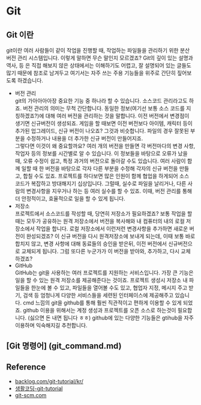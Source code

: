 # Git
## Git 이란  
git이란 여러 사람들이 같이 작업을 진행할 때, 작업하는 파일들을 관리하기 위한 분산 버전 관리 시스템입니다. 이렇게 말하면 무슨 말인지 모르겠죠? Git의 깊이 있는 설명과 역사, 등 은 직접 해보지 않은 상태에서는 이해하기도 어렵고, 잘 설명되어 있는 글들도 많기 때문에 참조로 남겨두고 여기서는 자주 쓰는 주용 기능들을 위주로 간단히 짚어보도록 하겠습니다.  

- 버전 관리   
git의 가아아아아장 중요한 기능 중 하나라 할 수 있습니다. 소스코드 관리라고도 하죠. 버전 관리의 의미는 무척 간단합니다. 동일한 정보(여기선 보통 소스 코드를 지칭하겠죠?)에 대해 여러 버전을 관리하는 것을 말합니다. 이전 버전에서 변경점이 생기면 신규버전이 생성되죠. 게임을 할 때보면 이전 버전보다 아이템, 캐릭터 등이 추가된 업그레이드, 신규 버전이 나오죠? 그것과 비슷합니다. 파일의 경우 잘못된 부분을 수정하거나 내용을 더 추가한 신규 버전이 만들어지죠.   
그렇다면 이것이 왜 중요할까요? 여러 개의 버전을 만들면 각 버전마다의 변경 사항, 작업자 등의 정보를 시간별로 알 수 있습니다. 이 정보들을 바탕으로 오류가 났을 때, 오류 수정이 쉽고, 특정 과거의 버전으로 돌아갈 수도 있습니다. 여러 사람이 함께 일할 때 한 버전을 바탕으로 각자 다른 부분을 수정해 각자의 신규 버전을 만들고, 합칠 수도 있죠. 프로젝트를 하다보면 많은 인원이 함께 협업을 하게되어 소스 코드가 복잡하고 방대해지기 십상입니다. 그럴때, 실수로 파일을 날리거나, 다른 사람의 변경사항을 지우거나 하는 등 여러 실수를 할 수 있죠. 이때, 버전 관리를 통해 더 안정적이고, 효율적으로 일을 할 수 있게 됩니다.   
- 저장소   
프로젝트에서 소스코드를 작성할 때, 당연히 저장소가 필요하겠죠? 보통 작업을 할 때는 모두가 공유하는 원격 저장소에서 버전을 복사해와 내 컴퓨터의 내의 로컬 저장소에서 작업을 합니다. 로컬 저장소에서 이런저런 변경사항을 추가하면 새로운 버전이 완성되겠죠? 이 신규 버전을 다시 원격저장소에 보내게 되는데, 이때 보통 바로 합치지 않고, 변경 사항에 대해 동료들의 승인을 받은뒤, 이전 버전에서 신규버전으로 교체되게 됩니다. 그럼 또다른 누군가가 이 버전을 받아와, 추가하고, 다시 교체하겠죠?   
- GitHub   
GitHub는 git을 사용하는 여러 프로젝트를 지원하는 서비스입니다. 가장 큰 기능은 일을 할 수 있는 원격 저장소를 제공해준다는 것이죠. 프로젝트 생성시 저장소 내 파일들을 한눈에 볼 수 있고, 파일들을 열어볼 수도 있고, 협업자 지정, 메시지 주고 받기, 검색 등 엄청나게 다양한 서비스들을 세련된 인터페이스에 제공해주고 있습니다. cmd 느낌의 git을 github를 통해 훨씬 직관적이고 편하게 이용할 수 있게 되었죠. github 이용을 위해서는 계정 생성과 프로젝트를 오픈 소스로 하는것이 필요합니다. (싫으면 돈 내면 됩니다 ㅎㅎ) github에 있는 다양한 기능들은 gtihub을 자주 이용하며 익숙해지길 추천합니다.    

## [Git 명령어] (git_command.md)      

## Reference    
- [backlog.com/git-tutorial/kr/](https://backlog.com/git-tutorial/kr/)   
- [생활코딩-git-tutorial](https://opentutorials.org/course/1492)   
- [git-scm.com](https://git-scm.com/book/ko/v2)   
